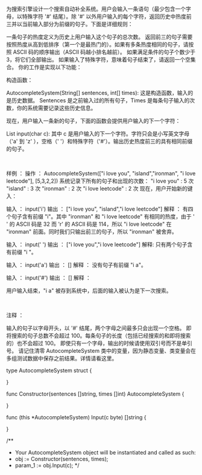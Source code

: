 为搜索引擎设计一个搜索自动补全系统。用户会输入一条语句（最少包含一个字母，以特殊字符 '#' 结尾）。除 '#' 以外用户输入的每个字符，返回历史中热度前三并以当前输入部分为前缀的句子。下面是详细规则：

一条句子的热度定义为历史上用户输入这个句子的总次数。
返回前三的句子需要按照热度从高到低排序（第一个是最热门的）。如果有多条热度相同的句子，请按照 ASCII 码的顺序输出（ASCII 码越小排名越前）。
如果满足条件的句子个数少于 3，将它们全部输出。
如果输入了特殊字符，意味着句子结束了，请返回一个空集合。
你的工作是实现以下功能：

构造函数：

AutocompleteSystem(String[] sentences, int[] times): 这是构造函数，输入的是历史数据。 Sentences 是之前输入过的所有句子，Times 是每条句子输入的次数，你的系统需要记录这些历史信息。

现在，用户输入一条新的句子，下面的函数会提供用户输入的下一个字符：

List<String> input(char c): 其中 c 是用户输入的下一个字符。字符只会是小写英文字母（'a' 到 'z' ），空格（' '）和特殊字符（'#'）。输出历史热度前三的具有相同前缀的句子。

 

样例 ：
操作 ： AutocompleteSystem(["i love you", "island","ironman", "i love leetcode"], [5,3,2,2])
系统记录下所有的句子和出现的次数：
"i love you" : 5 次
"island" : 3 次
"ironman" : 2 次
"i love leetcode" : 2 次
现在，用户开始新的键入：


输入 ： input('i')
输出 ： ["i love you", "island","i love leetcode"]
解释 ：
有四个句子含有前缀 "i"。其中 "ironman" 和 "i love leetcode" 有相同的热度，由于 ' ' 的 ASCII 码是 32 而 'r' 的 ASCII 码是 114，所以 "i love leetcode" 在 "ironman" 前面。同时我们只输出前三的句子，所以 "ironman" 被舍弃。

输入 ： input(' ')
输出 ： ["i love you","i love leetcode"]
解释:
只有两个句子含有前缀 "i "。

输入 ： input('a')
输出 ： []
解释 ：
没有句子有前缀 "i a"。

输入 ： input('#')
输出 ： []
解释 ：

用户输入结束，"i a" 被存到系统中，后面的输入被认为是下一次搜索。

 

注释 ：

输入的句子以字母开头，以 '#' 结尾，两个字母之间最多只会出现一个空格。
即将搜索的句子总数不会超过 100。每条句子的长度（包括已经搜索的和即将搜索的）也不会超过 100。
即使只有一个字母，输出的时候请使用双引号而不是单引号。
请记住清零 AutocompleteSystem 类中的变量，因为静态变量、类变量会在多组测试数据中保存之前结果。详情请看这里。

type AutocompleteSystem struct {

}


func Constructor(sentences []string, times []int) AutocompleteSystem {

}


func (this *AutocompleteSystem) Input(c byte) []string {

}


/**
 * Your AutocompleteSystem object will be instantiated and called as such:
 * obj := Constructor(sentences, times);
 * param_1 := obj.Input(c);
 */

